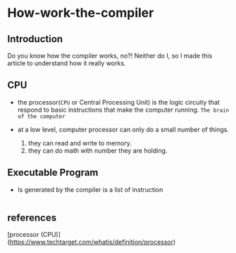 # How-work-the-compiler

## Introduction
Do you know how the compiler works, no?! Neither do I, so I made this article to understand how it really works.

## CPU
* the processor(`CPU` or Central Processing Unit) is the logic circuity that respond to basic instructions that make the computer running. `The brain of the computer`

* at a low level, computer processor can only do a small number of things.
  1. they can read and write to memory.
  2. they can do math with number they are holding.

## Executable Program
* Is generated by the compiler is a list of instruction

<img alt="" src="//upload.wikimedia.org/wikipedia/commons/thumb/2/29/Binary_executable_file2.png/220px-Binary_executable_file2.png" decoding="async" class="thumbimage" srcset="//upload.wikimedia.org/wikipedia/commons/thumb/2/29/Binary_executable_file2.png/330px-Binary_executable_file2.png 1.5x, //upload.wikimedia.org/wikipedia/commons/thumb/2/29/Binary_executable_file2.png/440px-Binary_executable_file2.png 2x">



## references

[processor (CPU)] (https://www.techtarget.com/whatis/definition/processor)
